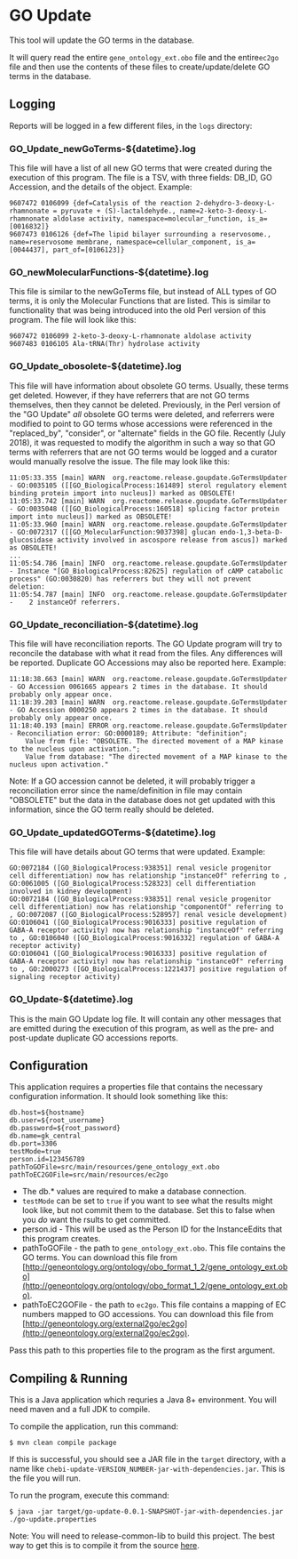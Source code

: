 # GO Update

This tool will update the GO terms in the database.

It will query read the entire `gene_ontology_ext.obo` file and the entire`ec2go` file and then use the contents of these files to create/update/delete GO terms in the database.

## Logging

Reports will be logged in a few different files, in the `logs` directory:

### GO\_Update\_newGoTerms-${datetime}.log 
 This file will have a list of all new GO terms that were created during the execution of this program. The file is a TSV, with three fields: DB_ID, GO Accession, and the details of the object. Example:

```
9607472	0106099	{def=Catalysis of the reaction 2-dehydro-3-deoxy-L-rhamnonate = pyruvate + (S)-lactaldehyde., name=2-keto-3-deoxy-L-rhamnonate aldolase activity, namespace=molecular_function, is_a=[0016832]}
9607473	0106126	{def=The lipid bilayer surrounding a reservosome., name=reservosome membrane, namespace=cellular_component, is_a=[0044437], part_of=[0106123]}
```

### GO\_newMolecularFunctions-${datetime}.log 
 This file is similar to the newGoTerms file, but instead of ALL types of GO terms, it is only the Molecular Functions that are listed. This is similar to functionality that was being introduced into the old Perl version of this program. The file will look like this:
 
```
9607472	0106099	2-keto-3-deoxy-L-rhamnonate aldolase activity
9607483	0106105	Ala-tRNA(Thr) hydrolase activity
```

### GO\_Update\_obosolete-${datetime}.log 
 This file will have information about obsolete GO terms. Usually, these terms get deleted. However, if they have referrers that are not GO terms themselves, then they cannot be deleted. Previously, in the Perl version of the "GO Update" *all* obsolete GO terms were deleted, and referrers were modified to point to GO terms whose accessions were referenced in the "replaced_by", "consider", or "alternate" fields in the GO file. Recently (July 2018), it was requested to modify the algorithm in such a way so that GO terms with referrers that are not GO terms would be logged and a curator would manually resolve the issue.
The file may look like this:

```
11:05:33.355 [main] WARN  org.reactome.release.goupdate.GoTermsUpdater - GO:0035105 ([[GO_BiologicalProcess:161489] sterol regulatory element binding protein import into nucleus]) marked as OBSOLETE!
11:05:33.742 [main] WARN  org.reactome.release.goupdate.GoTermsUpdater - GO:0035048 ([[GO_BiologicalProcess:160518] splicing factor protein import into nucleus]) marked as OBSOLETE!
11:05:33.960 [main] WARN  org.reactome.release.goupdate.GoTermsUpdater - GO:0072317 ([[GO_MolecularFunction:9037398] glucan endo-1,3-beta-D-glucosidase activity involved in ascospore release from ascus]) marked as OBSOLETE!
...
11:05:54.786 [main] INFO  org.reactome.release.goupdate.GoTermsUpdater - Instance "[GO_BiologicalProcess:82625] regulation of cAMP catabolic process" (GO:0030820) has referrers but they will not prevent deletion:
11:05:54.787 [main] INFO  org.reactome.release.goupdate.GoTermsUpdater - 	2 instanceOf referrers.

```

### GO\_Update\_reconciliation-${datetime}.log 
 This file will have reconciliation reports. The GO Update program will try to reconcile the database with what it read from the files. Any differences will be reported. Duplicate GO Accessions may also be reported here. Example:

```
11:18:38.663 [main] WARN  org.reactome.release.goupdate.GoTermsUpdater - GO Accession 0061665 appears 2 times in the database. It should probably only appear once.
11:18:39.203 [main] WARN  org.reactome.release.goupdate.GoTermsUpdater - GO Accession 0000250 appears 2 times in the database. It should probably only appear once.
11:18:40.193 [main] ERROR org.reactome.release.goupdate.GoTermsUpdater - Reconciliation error: GO:0000189; Attribute: "definition";
	Value from file: "OBSOLETE. The directed movement of a MAP kinase to the nucleus upon activation.";
	Value from database: "The directed movement of a MAP kinase to the nucleus upon activation."
```

Note: If a GO accession cannot be deleted, it will probably trigger a reconciliation error since the name/definition in file may contain "OBSOLETE" but the data in the database does not get updated with this information, since the GO term really should be deleted.

### GO\_Update\_updatedGOTerms-${datetime}.log
 This file will have details about GO terms that were updated. Example:
 
```
GO:0072184 ([GO_BiologicalProcess:938351] renal vesicle progenitor cell differentiation) now has relationship "instanceOf" referring to , GO:0061005 ([GO_BiologicalProcess:528323] cell differentiation involved in kidney development)
GO:0072184 ([GO_BiologicalProcess:938351] renal vesicle progenitor cell differentiation) now has relationship "componentOf" referring to , GO:0072087 ([GO_BiologicalProcess:528957] renal vesicle development)
GO:0106041 ([GO_BiologicalProcess:9016333] positive regulation of GABA-A receptor activity) now has relationship "instanceOf" referring to , GO:0106040 ([GO_BiologicalProcess:9016332] regulation of GABA-A receptor activity)
GO:0106041 ([GO_BiologicalProcess:9016333] positive regulation of GABA-A receptor activity) now has relationship "instanceOf" referring to , GO:2000273 ([GO_BiologicalProcess:1221437] positive regulation of signaling receptor activity)
```

### GO\_Update-${datetime}.log
 This is the main GO Update log file. It will contain any other messages that are emitted during the execution of this program, as well as the pre- and post-update duplicate GO accessions reports.
 
## Configuration

This application requires a properties file that contains the necessary configuration information. It should look something like this:

```
db.host=${hostname}
db.user=${root_username}
db.password=${root_password}
db.name=gk_central
db.port=3306
testMode=true
person.id=123456789
pathToGOFile=src/main/resources/gene_ontology_ext.obo
pathToEC2GOFile=src/main/resources/ec2go
```

- The db.* values are required to make a database connection.
- `testMode` can be set to `true` if you want to see what the results might look like, but not commit them to the database. Set this to false when you _do_ want the rsults to get committed.
- person.id - This will be used as the Person ID for the InstanceEdits that this program creates.
- pathToGOFile - the path to `gene_ontology_ext.obo`. This file contains the GO terms. You can download this file from [http://geneontology.org/ontology/obo_format_1_2/gene_ontology_ext.obo](http://geneontology.org/ontology/obo_format_1_2/gene_ontology_ext.obo).
- pathToEC2GOFile - the path to `ec2go`. This file contains a mapping of EC numbers mapped to GO accessions. You can download this file from [http://geneontology.org/external2go/ec2go](http://geneontology.org/external2go/ec2go).

Pass this path to this properties file to the program as the first argument.

## Compiling & Running

This is a Java application which requries a Java 8+ environment. You will need maven and a full JDK to compile.

To compile the application, run this command:

```
$ mvn clean compile package
```

If this is successful, you should see a JAR file in the `target` directory, with a name like `chebi-update-VERSION_NUMBER-jar-with-dependencies.jar`. This is the file you will run.

To run the program, execute this command:
```
$ java -jar target/go-update-0.0.1-SNAPSHOT-jar-with-dependencies.jar ./go-update.properties
```

Note: You will need to release-common-lib to build this project. The best way to get this is to compile it from the source [here](../release-common-lib).